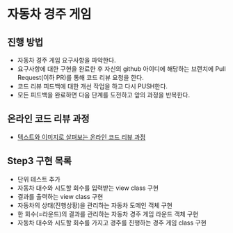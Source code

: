 # 자동차 경주 게임
## 진행 방법
* 자동차 경주 게임 요구사항을 파악한다.
* 요구사항에 대한 구현을 완료한 후 자신의 github 아이디에 해당하는 브랜치에 Pull Request(이하 PR)를 통해 코드 리뷰 요청을 한다.
* 코드 리뷰 피드백에 대한 개선 작업을 하고 다시 PUSH한다.
* 모든 피드백을 완료하면 다음 단계를 도전하고 앞의 과정을 반복한다.

## 온라인 코드 리뷰 과정
* [텍스트와 이미지로 살펴보는 온라인 코드 리뷰 과정](https://github.com/next-step/nextstep-docs/tree/master/codereview)

## Step3 구현 목록
* 단위 테스트 추가
* 자동차 대수와 시도할 회수를 입력받는 view class 구현
* 결과를 출력하는 view class 구현
* 자동차의 상태(진행상황)을 관리하는 자동차 도메인 객체 구현
* 한 회수(=라운드)의 결과를 관리하는 자동차 경주 게임 라운드 객체 구현
* 자동차 대수와 시도할 회수를 가지고 경주를 진행하는 경주 게임 class 구현